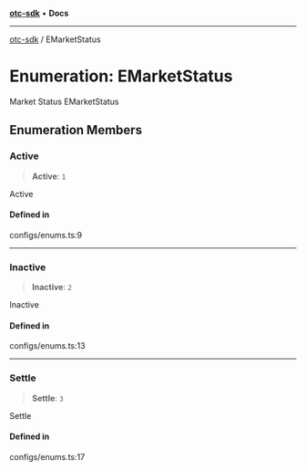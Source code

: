 [**otc-sdk**](../README.md) • **Docs**

***

[otc-sdk](../README.md) / EMarketStatus

# Enumeration: EMarketStatus

Market Status
 EMarketStatus

## Enumeration Members

### Active

> **Active**: `1`

Active

#### Defined in

configs/enums.ts:9

***

### Inactive

> **Inactive**: `2`

Inactive

#### Defined in

configs/enums.ts:13

***

### Settle

> **Settle**: `3`

Settle

#### Defined in

configs/enums.ts:17
